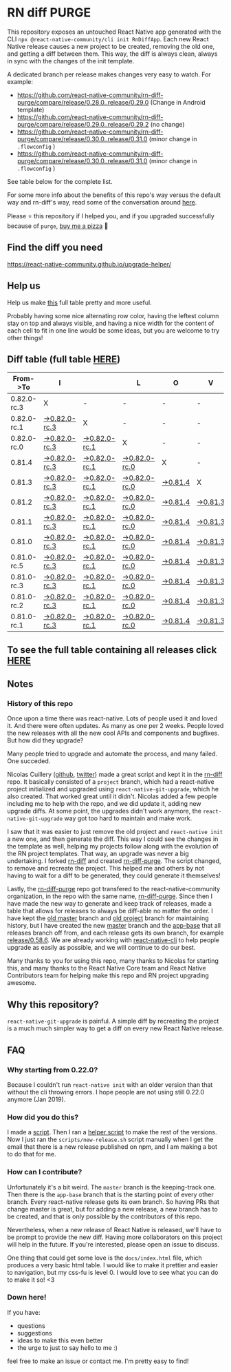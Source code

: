 # RN diff PURGE

This repository exposes an untouched React Native app generated with the CLI
`npx @react-native-community/cli init RnDiffApp`. Each new React Native release causes a new project to be created, removing the old one, and getting a diff between them. This way, the diff is always clean, always in sync with the changes of the init template.

A dedicated branch per release makes changes very easy
to watch. For example:

- https://github.com/react-native-community/rn-diff-purge/compare/release/0.28.0..release/0.29.0
  (Change in Android template)
- https://github.com/react-native-community/rn-diff-purge/compare/release/0.29.0..release/0.29.2
  (no change)
- https://github.com/react-native-community/rn-diff-purge/compare/release/0.30.0..release/0.31.0
  (minor change in `.flowconfig` )
- https://github.com/react-native-community/rn-diff-purge/compare/release/0.30.0..release/0.31.0
  (minor change in `.flowconfig` )

See table below for the complete list.

For some more info about the benefits of this repo's way versus the default way and rn-diff's way, read some of the conversation around [here](https://github.com/react-native-community/discussions-and-proposals/issues/68#issuecomment-452227478).

Please :star: this repository if I helped you, and if you upgraded successfully because of `purge`, [buy me a pizza](https://www.buymeacoffee.com/pvinis) :pizza:

## Find the diff you need

https://react-native-community.github.io/upgrade-helper/

## Help us

Help us make [this](https://react-native-community.github.io/rn-diff-purge) full table pretty and more useful.

Probably having some nice alternating row color, having the leftest column stay on top and always visible, and having a nice width for the content of each cell to fit in one line would be some ideas, but you are welcome to try other things!

## Diff table (full table [HERE](https://react-native-community.github.io/rn-diff-purge/))

| From->To    | I                                                                                                                         |                                                                                                                           | L                                                                                                                         | O                                                                                                               | V                                                                                                               | E                                                                                                               |                                                                                                                 | D                                                                                                               | I                                                                                                                         | F                                                                                                                         | F                                                                                                                         | S |
| ----------- | ------------------------------------------------------------------------------------------------------------------------- | ------------------------------------------------------------------------------------------------------------------------- | ------------------------------------------------------------------------------------------------------------------------- | --------------------------------------------------------------------------------------------------------------- | --------------------------------------------------------------------------------------------------------------- | --------------------------------------------------------------------------------------------------------------- | --------------------------------------------------------------------------------------------------------------- | --------------------------------------------------------------------------------------------------------------- | ------------------------------------------------------------------------------------------------------------------------- | ------------------------------------------------------------------------------------------------------------------------- | ------------------------------------------------------------------------------------------------------------------------- | - |
| 0.82.0-rc.3 | X                                                                                                                         | -                                                                                                                         | -                                                                                                                         | -                                                                                                               | -                                                                                                               | -                                                                                                               | -                                                                                                               | -                                                                                                               | -                                                                                                                         | -                                                                                                                         | -                                                                                                                         | - |
| 0.82.0-rc.1 | [->0.82.0-rc.3](https://github.com/react-native-community/rn-diff-purge/compare/release/0.82.0-rc.1..release/0.82.0-rc.3) | X                                                                                                                         | -                                                                                                                         | -                                                                                                               | -                                                                                                               | -                                                                                                               | -                                                                                                               | -                                                                                                               | -                                                                                                                         | -                                                                                                                         | -                                                                                                                         | - |
| 0.82.0-rc.0 | [->0.82.0-rc.3](https://github.com/react-native-community/rn-diff-purge/compare/release/0.82.0-rc.0..release/0.82.0-rc.3) | [->0.82.0-rc.1](https://github.com/react-native-community/rn-diff-purge/compare/release/0.82.0-rc.0..release/0.82.0-rc.1) | X                                                                                                                         | -                                                                                                               | -                                                                                                               | -                                                                                                               | -                                                                                                               | -                                                                                                               | -                                                                                                                         | -                                                                                                                         | -                                                                                                                         | - |
| 0.81.4      | [->0.82.0-rc.3](https://github.com/react-native-community/rn-diff-purge/compare/release/0.81.4..release/0.82.0-rc.3)      | [->0.82.0-rc.1](https://github.com/react-native-community/rn-diff-purge/compare/release/0.81.4..release/0.82.0-rc.1)      | [->0.82.0-rc.0](https://github.com/react-native-community/rn-diff-purge/compare/release/0.81.4..release/0.82.0-rc.0)      | X                                                                                                               | -                                                                                                               | -                                                                                                               | -                                                                                                               | -                                                                                                               | -                                                                                                                         | -                                                                                                                         | -                                                                                                                         | - |
| 0.81.3      | [->0.82.0-rc.3](https://github.com/react-native-community/rn-diff-purge/compare/release/0.81.3..release/0.82.0-rc.3)      | [->0.82.0-rc.1](https://github.com/react-native-community/rn-diff-purge/compare/release/0.81.3..release/0.82.0-rc.1)      | [->0.82.0-rc.0](https://github.com/react-native-community/rn-diff-purge/compare/release/0.81.3..release/0.82.0-rc.0)      | [->0.81.4](https://github.com/react-native-community/rn-diff-purge/compare/release/0.81.3..release/0.81.4)      | X                                                                                                               | -                                                                                                               | -                                                                                                               | -                                                                                                               | -                                                                                                                         | -                                                                                                                         | -                                                                                                                         | - |
| 0.81.2      | [->0.82.0-rc.3](https://github.com/react-native-community/rn-diff-purge/compare/release/0.81.2..release/0.82.0-rc.3)      | [->0.82.0-rc.1](https://github.com/react-native-community/rn-diff-purge/compare/release/0.81.2..release/0.82.0-rc.1)      | [->0.82.0-rc.0](https://github.com/react-native-community/rn-diff-purge/compare/release/0.81.2..release/0.82.0-rc.0)      | [->0.81.4](https://github.com/react-native-community/rn-diff-purge/compare/release/0.81.2..release/0.81.4)      | [->0.81.3](https://github.com/react-native-community/rn-diff-purge/compare/release/0.81.2..release/0.81.3)      | X                                                                                                               | -                                                                                                               | -                                                                                                               | -                                                                                                                         | -                                                                                                                         | -                                                                                                                         | - |
| 0.81.1      | [->0.82.0-rc.3](https://github.com/react-native-community/rn-diff-purge/compare/release/0.81.1..release/0.82.0-rc.3)      | [->0.82.0-rc.1](https://github.com/react-native-community/rn-diff-purge/compare/release/0.81.1..release/0.82.0-rc.1)      | [->0.82.0-rc.0](https://github.com/react-native-community/rn-diff-purge/compare/release/0.81.1..release/0.82.0-rc.0)      | [->0.81.4](https://github.com/react-native-community/rn-diff-purge/compare/release/0.81.1..release/0.81.4)      | [->0.81.3](https://github.com/react-native-community/rn-diff-purge/compare/release/0.81.1..release/0.81.3)      | [->0.81.2](https://github.com/react-native-community/rn-diff-purge/compare/release/0.81.1..release/0.81.2)      | X                                                                                                               | -                                                                                                               | -                                                                                                                         | -                                                                                                                         | -                                                                                                                         | - |
| 0.81.0      | [->0.82.0-rc.3](https://github.com/react-native-community/rn-diff-purge/compare/release/0.81.0..release/0.82.0-rc.3)      | [->0.82.0-rc.1](https://github.com/react-native-community/rn-diff-purge/compare/release/0.81.0..release/0.82.0-rc.1)      | [->0.82.0-rc.0](https://github.com/react-native-community/rn-diff-purge/compare/release/0.81.0..release/0.82.0-rc.0)      | [->0.81.4](https://github.com/react-native-community/rn-diff-purge/compare/release/0.81.0..release/0.81.4)      | [->0.81.3](https://github.com/react-native-community/rn-diff-purge/compare/release/0.81.0..release/0.81.3)      | [->0.81.2](https://github.com/react-native-community/rn-diff-purge/compare/release/0.81.0..release/0.81.2)      | [->0.81.1](https://github.com/react-native-community/rn-diff-purge/compare/release/0.81.0..release/0.81.1)      | X                                                                                                               | -                                                                                                                         | -                                                                                                                         | -                                                                                                                         | - |
| 0.81.0-rc.5 | [->0.82.0-rc.3](https://github.com/react-native-community/rn-diff-purge/compare/release/0.81.0-rc.5..release/0.82.0-rc.3) | [->0.82.0-rc.1](https://github.com/react-native-community/rn-diff-purge/compare/release/0.81.0-rc.5..release/0.82.0-rc.1) | [->0.82.0-rc.0](https://github.com/react-native-community/rn-diff-purge/compare/release/0.81.0-rc.5..release/0.82.0-rc.0) | [->0.81.4](https://github.com/react-native-community/rn-diff-purge/compare/release/0.81.0-rc.5..release/0.81.4) | [->0.81.3](https://github.com/react-native-community/rn-diff-purge/compare/release/0.81.0-rc.5..release/0.81.3) | [->0.81.2](https://github.com/react-native-community/rn-diff-purge/compare/release/0.81.0-rc.5..release/0.81.2) | [->0.81.1](https://github.com/react-native-community/rn-diff-purge/compare/release/0.81.0-rc.5..release/0.81.1) | [->0.81.0](https://github.com/react-native-community/rn-diff-purge/compare/release/0.81.0-rc.5..release/0.81.0) | X                                                                                                                         | -                                                                                                                         | -                                                                                                                         | - |
| 0.81.0-rc.3 | [->0.82.0-rc.3](https://github.com/react-native-community/rn-diff-purge/compare/release/0.81.0-rc.3..release/0.82.0-rc.3) | [->0.82.0-rc.1](https://github.com/react-native-community/rn-diff-purge/compare/release/0.81.0-rc.3..release/0.82.0-rc.1) | [->0.82.0-rc.0](https://github.com/react-native-community/rn-diff-purge/compare/release/0.81.0-rc.3..release/0.82.0-rc.0) | [->0.81.4](https://github.com/react-native-community/rn-diff-purge/compare/release/0.81.0-rc.3..release/0.81.4) | [->0.81.3](https://github.com/react-native-community/rn-diff-purge/compare/release/0.81.0-rc.3..release/0.81.3) | [->0.81.2](https://github.com/react-native-community/rn-diff-purge/compare/release/0.81.0-rc.3..release/0.81.2) | [->0.81.1](https://github.com/react-native-community/rn-diff-purge/compare/release/0.81.0-rc.3..release/0.81.1) | [->0.81.0](https://github.com/react-native-community/rn-diff-purge/compare/release/0.81.0-rc.3..release/0.81.0) | [->0.81.0-rc.5](https://github.com/react-native-community/rn-diff-purge/compare/release/0.81.0-rc.3..release/0.81.0-rc.5) | X                                                                                                                         | -                                                                                                                         | - |
| 0.81.0-rc.2 | [->0.82.0-rc.3](https://github.com/react-native-community/rn-diff-purge/compare/release/0.81.0-rc.2..release/0.82.0-rc.3) | [->0.82.0-rc.1](https://github.com/react-native-community/rn-diff-purge/compare/release/0.81.0-rc.2..release/0.82.0-rc.1) | [->0.82.0-rc.0](https://github.com/react-native-community/rn-diff-purge/compare/release/0.81.0-rc.2..release/0.82.0-rc.0) | [->0.81.4](https://github.com/react-native-community/rn-diff-purge/compare/release/0.81.0-rc.2..release/0.81.4) | [->0.81.3](https://github.com/react-native-community/rn-diff-purge/compare/release/0.81.0-rc.2..release/0.81.3) | [->0.81.2](https://github.com/react-native-community/rn-diff-purge/compare/release/0.81.0-rc.2..release/0.81.2) | [->0.81.1](https://github.com/react-native-community/rn-diff-purge/compare/release/0.81.0-rc.2..release/0.81.1) | [->0.81.0](https://github.com/react-native-community/rn-diff-purge/compare/release/0.81.0-rc.2..release/0.81.0) | [->0.81.0-rc.5](https://github.com/react-native-community/rn-diff-purge/compare/release/0.81.0-rc.2..release/0.81.0-rc.5) | [->0.81.0-rc.3](https://github.com/react-native-community/rn-diff-purge/compare/release/0.81.0-rc.2..release/0.81.0-rc.3) | X                                                                                                                         | - |
| 0.81.0-rc.1 | [->0.82.0-rc.3](https://github.com/react-native-community/rn-diff-purge/compare/release/0.81.0-rc.1..release/0.82.0-rc.3) | [->0.82.0-rc.1](https://github.com/react-native-community/rn-diff-purge/compare/release/0.81.0-rc.1..release/0.82.0-rc.1) | [->0.82.0-rc.0](https://github.com/react-native-community/rn-diff-purge/compare/release/0.81.0-rc.1..release/0.82.0-rc.0) | [->0.81.4](https://github.com/react-native-community/rn-diff-purge/compare/release/0.81.0-rc.1..release/0.81.4) | [->0.81.3](https://github.com/react-native-community/rn-diff-purge/compare/release/0.81.0-rc.1..release/0.81.3) | [->0.81.2](https://github.com/react-native-community/rn-diff-purge/compare/release/0.81.0-rc.1..release/0.81.2) | [->0.81.1](https://github.com/react-native-community/rn-diff-purge/compare/release/0.81.0-rc.1..release/0.81.1) | [->0.81.0](https://github.com/react-native-community/rn-diff-purge/compare/release/0.81.0-rc.1..release/0.81.0) | [->0.81.0-rc.5](https://github.com/react-native-community/rn-diff-purge/compare/release/0.81.0-rc.1..release/0.81.0-rc.5) | [->0.81.0-rc.3](https://github.com/react-native-community/rn-diff-purge/compare/release/0.81.0-rc.1..release/0.81.0-rc.3) | [->0.81.0-rc.2](https://github.com/react-native-community/rn-diff-purge/compare/release/0.81.0-rc.1..release/0.81.0-rc.2) | X |

## To see the full table containing all releases click [HERE](https://react-native-community.github.io/rn-diff-purge/)

## Notes

### History of this repo

Once upon a time there was react-native. Lots of people used it and loved it. And there were often updates. As many as one per 2 weeks. People loved the new releases with all the new cool APIs and components and bugfixes. But how did they upgrade?

Many people tried to upgrade and automate the process, and many failed. One succeded.

Nicolas Cuillery ([github](https://github.com/ncuillery), [twitter](https://twitter.com/ncuillery)) made a great script and kept it in the [rn-diff](https://github.com/ncuillery/rn-diff) repo. It basically consisted of a `project` branch, which had a react-native project initialized and upgraded using `react-native-git-upgrade`, which he also created. That worked great until it didn't. Nicolas added a few people including me to help with the repo, and we did update it, adding new upgrade diffs. At some point, the upgrades didn't work anymore, the `react-native-git-upgrade` way got too hard to maintain and make work.

I saw that it was easier to just remove the old project and `react-native init` a new one, and then generate the diff. This way I could see the changes in the template as well, helping my projects follow along with the evolution of the RN project templates. That way, an upgrade was never a big undertaking. I forked [rn-diff](https://github.com/ncuillery/rn-diff) and created [rn-diff-purge](https://github.com/react-native-community/rn-diff-purge). The script changed, to remove and recreate the project. This helped me and others by not having to wait for a diff to be generated, they could generate it themselves!

Lastly, the [rn-diff-purge](https://github.com/react-native-community/rn-diff-purge) repo got transfered to the react-native-community organization, in the repo with the same name, [rn-diff-purge](https://github.com/react-native-community/rn-diff-purge). Since then I have made the new way to generate and keep track of releases, made a table that allows for releases to always be diff-able no matter the order. I have kept the [old master](https://github.com/react-native-community/rn-diff-purge/tree/old/master) branch and [old project](https://github.com/react-native-community/rn-diff-purge/tree/old/project) branch for maintaining history, but I have created the new [master](https://github.com/react-native-community/rn-diff-purge/tree/master) branch and the [app-base](https://github.com/react-native-community/rn-diff-purge/tree/app-base) that all releases branch off from, and each release gets its own branch, for example [release/0.58.6](https://github.com/react-native-community/rn-diff-purge/tree/release/0.58.6). We are already working with [react-native-cli](https://github.com/react-native-community/react-native-cli) to help people upgrade as easily as possible, and we will continue to do our best.

Many thanks to you for using this repo, many thanks to Nicolas for starting this, and many thanks to the React Native Core team and React Native Contributors team for helping make this repo and RN project upgrading awesome.

## Why this repository?

`react-native-git-upgrade` is painful. A simple diff by recreating the project is a much much simpler way to get a diff on every new React Native release.

## FAQ

### Why starting from 0.22.0?

Because I couldn't run `react-native init` with an older version than that without the cli throwing errors. I hope people are not using still 0.22.0 anymore (Jan 2019).

### How did you do this?

I made a [script](https://github.com/react-native-community/rn-diff-purge/blob/master/scripts/new-release.sh). Then I ran a [helper script](https://github.com/react-native-community/rn-diff-purge/blob/master/scripts/new-release.sh) to make the rest of the versions.
Now I just ran the `scripts/new-release.sh` script manually when I get the email that there is a new release published on npm, and I am making a bot to do that for me.

### How can I contribute?

Unfortunately it's a bit weird. The `master` branch is the keeping-track one. Then there is the `app-base` branch that is the starting point of every other branch. Every react-native release gets its own branch. So having PRs that change master is great, but for adding a new release, a new branch has to be created, and that is only possible by the contributors of this repo.

Nevertheless, when a new release of React Native is released, we'll have to be prompt to provide
the new diff. Having more collaborators on this project will help in the future. If you're interested, please open an issue to discuss.

One thing that could get some love is the `docs/index.html` file, which produces a very basic html table. I would like to make it prettier and easier to navigation, but my css-fu is level 0. I would love to see what you can do to make it so! <3

### Down here!

If you have:

- questions
- suggestions
- ideas to make this even better
- the urge to just to say hello to me :)

feel free to make an issue or contact me. I'm pretty easy to find!
